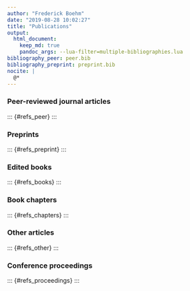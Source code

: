 ```yaml
--- 
author: "Frederick Boehm"
date: "2019-08-28 10:02:27" 
title: "Publications"
output:
  html_document:
    keep_md: true 
    pandoc_args: --lua-filter=multiple-bibliographies.lua
bibliography_peer: peer.bib
bibliography_preprint: preprint.bib
nocite: |
  @*
--- 
```



### Peer-reviewed journal articles

::: {#refs_peer}
:::


### Preprints

::: {#refs_preprint}
:::


### Edited books

::: {#refs_books}
:::


### Book chapters

::: {#refs_chapters}
:::


### Other articles

::: {#refs_other}
:::


### Conference proceedings

::: {#refs_proceedings}
:::


